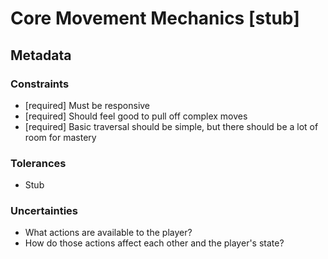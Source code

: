# Core Movement Mechanics [stub]

## Metadata

### Constraints
- [required] Must be responsive
- [required] Should feel good to pull off complex moves
- [required] Basic traversal should be simple, but there should be a lot of room for mastery

### Tolerances
- Stub

### Uncertainties
- What actions are available to the player?
- How do those actions affect each other and the player's state?
